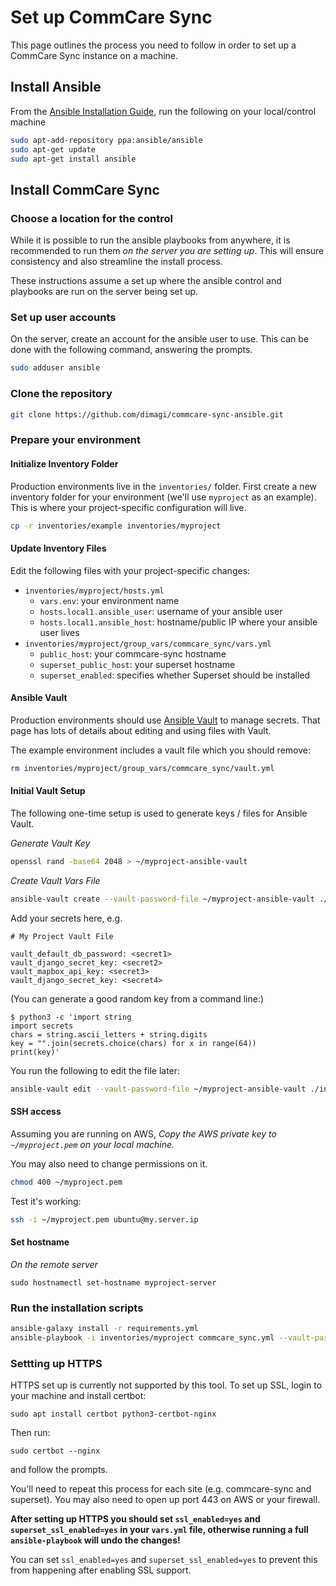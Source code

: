 Set up CommCare Sync
=====================
This page outlines the process you need to follow in order to set up a CommCare Sync instance on a machine.

## Install Ansible

From the [Ansible Installation Guide](https://docs.ansible.com/ansible/latest/installation_guide/intro_installation.html#installing-ansible-on-ubuntu),
run the following on your local/control machine

```bash
sudo apt-add-repository ppa:ansible/ansible
sudo apt-get update
sudo apt-get install ansible
```

## Install CommCare Sync

### Choose a location for the control

While it is possible to run the ansible playbooks from anywhere, 
it is recommended to run them *on the server you are setting up*.
This will ensure consistency and also streamline the install process.

These instructions assume a set up where the ansible control and playbooks are run on the server being set up.

### Set up user accounts

On the server, create an account for the ansible user to use.
This can be done with the following command, answering the prompts.

```bash
sudo adduser ansible
```

### Clone the repository

```bash
git clone https://github.com/dimagi/commcare-sync-ansible.git
```

### Prepare your environment

#### Initialize Inventory Folder
Production environments live in the `inventories/` folder.
First create a new inventory folder for your environment (we'll use `myproject` as an example).
This is where your project-specific configuration will live. 

```bash
cp -r inventories/example inventories/myproject
```
#### Update Inventory Files

Edit the following files with your project-specific changes:
* `inventories/myproject/hosts.yml`
    * `vars.env`: your environment name
    * `hosts.local1.ansible_user`: username of your ansible user
    * `hosts.local1.ansible_host`: hostname/public IP where your ansible user lives
* `inventories/myproject/group_vars/commcare_sync/vars.yml`
    * `public_host`: your commcare-sync hostname
    * `superset_public_host`: your superset hostname
    * `superset_enabled`: specifies whether Superset should be installed 

#### Ansible Vault

Production environments should use [Ansible Vault](https://docs.ansible.com/ansible/latest/user_guide/vault.html) to manage secrets.
That page has lots of details about editing and using files with Vault.

The example environment includes a vault file which you should remove:
```bash
rm inventories/myproject/group_vars/commcare_sync/vault.yml
```

#### Initial Vault Setup

The following one-time setup is used to generate keys / files for Ansible Vault.

_Generate Vault Key_

```bash
openssl rand -base64 2048 > ~/myproject-ansible-vault
```

_Create Vault Vars File_
```bash
ansible-vault create --vault-password-file ~/myproject-ansible-vault ./inventories/myproject/group_vars/commcare_sync/vault.yml
```

Add your secrets here, e.g.

```
# My Project Vault File

vault_default_db_password: <secret1>
vault_django_secret_key: <secret2>
vault_mapbox_api_key: <secret3>
vault_django_secret_key: <secret4>
```

(You can generate a good random key from a command line:)
```
$ python3 -c 'import string
import secrets
chars = string.ascii_letters + string.digits
key = "".join(secrets.choice(chars) for x in range(64))
print(key)'
```

You run the following to edit the file later:

```bash
ansible-vault edit --vault-password-file ~/myproject-ansible-vault ./inventories/myproject/group_vars/commcare_sync/vault.yml
```

#### SSH access

Assuming you are running on AWS, *Copy the AWS private key to `~/myproject.pem` on your local machine.*

You may also need to change permissions on it.

```bash
chmod 400 ~/myproject.pem
```

Test it's working:

```bash
ssh -i ~/myproject.pem ubuntu@my.server.ip
```

#### Set hostname

*On the remote server*

`sudo hostnamectl set-hostname myproject-server`


### Run the installation scripts
```bash
ansible-galaxy install -r requirements.yml
ansible-playbook -i inventories/myproject commcare_sync.yml --vault-password-file ~/myproject-ansible-vault -vv
```

### Settting up HTTPS

HTTPS set up is currently not supported by this tool. To set up SSL, login to your machine and install certbot:

```
sudo apt install certbot python3-certbot-nginx
```

Then run:

```
sudo certbot --nginx
```

and follow the prompts.

You'll need to repeat this process for each site (e.g. commcare-sync and superset).
You may also need to open up port 443 on AWS or your firewall.

**After setting up HTTPS you should set `ssl_enabled=yes` and `superset_ssl_enabled=yes` in your `vars.yml` file,
otherwise running a full `ansible-playbook` will undo the changes!**

You can set `ssl_enabled=yes` and `superset_ssl_enabled=yes` to prevent this from happening
after enabling SSL support.